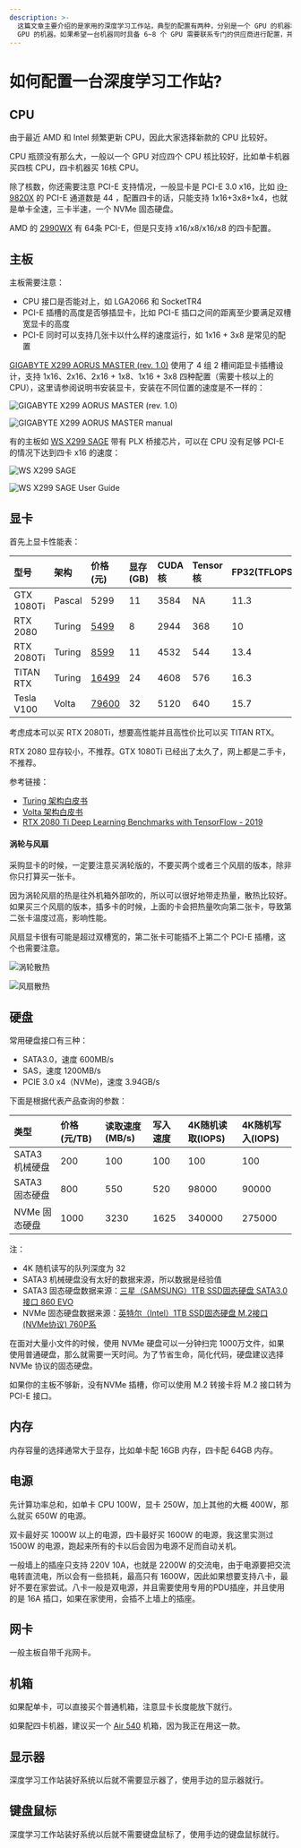 ```yaml
---
description: >-
  这篇文章主要介绍的是家用的深度学习工作站，典型的配置有两种，分别是一个 GPU 的机器和 四个 GPU的机器。如果需要更多的 GPU 可以考虑配置两台四个
  GPU 的机器。如果希望一台机器同时具备 6~8 个 GPU 需要联系专门的供应商进行配置，并且有专业的机房存放，放在家里噪声很大并且容易跳闸。
---
```


# 如何配置一台深度学习工作站?

## CPU

由于最近 AMD 和 Intel 频繁更新 CPU，因此大家选择新款的 CPU 比较好。

CPU 瓶颈没有那么大，一般以一个 GPU 对应四个 CPU 核比较好，比如单卡机器买四核 CPU，四卡机器买 16核 CPU。

除了核数，你还需要注意 PCI-E 支持情况，一般显卡是 PCI-E 3.0 x16，比如 [i9-9820X](https://ark.intel.com/content/www/cn/zh/ark/products/189121/intel-core-i9-9820x-x-series-processor-16-5m-cache-up-to-4-20-ghz.html) 的 PCI-E 通道数是 44 ，配置四卡的话，只能支持 1x16+3x8+1x4，也就是单卡全速，三卡半速，一个 NVMe 固态硬盘。

AMD 的 [2990WX](https://www.amd.com/zh-hans/products/cpu/amd-ryzen-threadripper-2990wx) 有 64条 PCI-E，但是只支持 x16/x8/x16/x8 的四卡配置。

## 主板

主板需要注意：

* CPU 接口是否能对上，如 LGA2066 和 SocketTR4
* PCI-E 插槽的高度是否够插显卡，比如 PCI-E 插口之间的距离至少要满足双槽宽显卡的高度
* PCI-E 同时可以支持几张卡以什么样的速度运行，如 1x16 + 3x8 是常见的配置

[GIGABYTE X299 AORUS MASTER \(rev. 1.0\)](https://www.gigabyte.cn/Motherboard/X299-AORUS-MASTER-rev-10) 使用了 4 组 2 槽间距显卡插槽设计，支持 1x16、2x16、2x16 + 1x8、1x16 + 3x8 四种配置（需要十核以上的 CPU），这里请参阅说明书安装显卡，安装在不同位置的速度是不一样的：

![GIGABYTE X299 AORUS MASTER \(rev. 1.0\)](.gitbook/assets/image%20%284%29.png)

![GIGABYTE X299 AORUS MASTER manual](.gitbook/assets/image%20%286%29.png)

有的主板如 [WS X299 SAGE](https://www.asus.com.cn/Motherboards/WS-X299-SAGE/overview/) 带有 PLX 桥接芯片，可以在 CPU 没有足够 PCI-E 的情况下达到四卡 x16 的速度：

![WS X299 SAGE](.gitbook/assets/image%20%2819%29.png)

![WS X299 SAGE User Guide](.gitbook/assets/image%20%2836%29.png)

## 显卡

首先上显卡性能表：

| 型号 | 架构 | 价格\(元\) | 显存\(GB\) | CUDA核 | Tensor核 | FP32\(TFLOPS\) | FP16 | INT8 |
| :--- | :--- | :--- | :--- | :--- | :--- | :--- | :--- | :--- |
| GTX 1080Ti | Pascal | 5299 | 11 | 3584 | NA | 11.3 | NA | NA |
| RTX 2080 | Turing | [5499](https://item.jd.com/8945581.html) | 8 | 2944 | 368 | 10 | 40.3 | 161.1 |
| RTX 2080Ti | Turing | [8599](https://item.jd.com/100002166999.html) | 11 | 4532 | 544 | 13.4 | 53.8 | 215.2 |
| TITAN RTX | Turing | [16499](https://item.jd.com/100001808707.html) | 24 | 4608 | 576 | 16.3 | 130 |  |
| Tesla V100 | Volta | [79600](https://detail.tmall.com/item.htm?id=561577884286&skuId=3749195716874) | 32 | 5120 | 640 | 15.7 | 125 | NA |

考虑成本可以买 RTX 2080Ti，想要高性能并且高性价比可以买 TITAN RTX。

RTX 2080 显存较小，不推荐。GTX 1080Ti 已经出了太久了，网上都是二手卡，不推荐。

参考链接：

* [Turing 架构白皮书](https://www.nvidia.com/content/dam/en-zz/Solutions/design-visualization/technologies/turing-architecture/NVIDIA-Turing-Architecture-Whitepaper.pdf)
* [Volta 架构白皮书](https://images.nvidia.com/content/volta-architecture/pdf/volta-architecture-whitepaper.pdf)
* [RTX 2080 Ti Deep Learning Benchmarks with TensorFlow - 2019](https://lambdalabs.com/blog/2080-ti-deep-learning-benchmarks/)

#### 涡轮与风扇

采购显卡的时候，一定要注意买涡轮版的，不要买两个或者三个风扇的版本，除非你只打算买一张卡。

因为涡轮风扇的热是往外机箱外部吹的，所以可以很好地带走热量，散热比较好。如果买三个风扇的版本，插多卡的时候，上面的卡会把热量吹向第二张卡，导致第二张卡温度过高，影响性能。

风扇显卡很有可能是超过双槽宽的，第二张卡可能插不上第二个 PCI-E 插槽，这个也需要注意。

![&#x6DA1;&#x8F6E;&#x6563;&#x70ED;](.gitbook/assets/image%20%2812%29.png)

![&#x98CE;&#x6247;&#x6563;&#x70ED;](.gitbook/assets/image%20%2822%29.png)

## 硬盘

常用硬盘接口有三种：

* SATA3.0，速度 600MB/s
* SAS，速度 1200MB/s
* PCIE 3.0 x4（NVMe\)，速度 3.94GB/s

下面是根据代表产品查询的参数：

| 类型 | 价格\(元/TB\) | 读取速度\(MB/s\) | 写入速度 | 4K随机读取\(IOPS\) | 4K随机写入\(IOPS\) |
| :--- | :--- | :--- | :--- | :--- | :--- |
| SATA3 机械硬盘 | 200 | 100 | 100 | 100 | 100 |
| SATA3 固态硬盘 | 800 | 550 | 520 | 98000 | 90000 |
| NVMe 固态硬盘 | 1000 | 3230 | 1625 | 340000 | 275000 |

注：

* 4K 随机读写的队列深度为 32
* SATA3 机械硬盘没有太好的数据来源，所以数据是经验值
* SATA3 固态硬盘数据来源：[三星（SAMSUNG）1TB SSD固态硬盘 SATA3.0接口 860 EVO](https://item.jd.com/6301071.html)
* NVMe 固态硬盘数据来源：[英特尔（Intel）1TB SSD固态硬盘 M.2接口\(NVMe协议\) 760P系](https://item.jd.com/7591647.html)

在面对大量小文件的时候，使用 NVMe 硬盘可以一分钟扫完 1000万文件，如果使用普通硬盘，那么就需要一天时间。为了节省生命，简化代码，硬盘建议选择 NVMe 协议的固态硬盘。

如果你的主板不够新，没有NVMe 插槽，你可以使用 M.2 转接卡将 M.2 接口转为 PCI-E 接口。

## 内存

内存容量的选择通常大于显存，比如单卡配 16GB 内存，四卡配 64GB 内存。

## 电源

先计算功率总和，如单卡 CPU 100W，显卡 250W，加上其他的大概 400W，那么就买 650W 的电源。

双卡最好买 1000W 以上的电源，四卡最好买 1600W 的电源，我这里实测过 1500W 的电源，跑起来所有的卡以后会因为电源不足而自动关机。

一般墙上的插座只支持 220V 10A，也就是 2200W 的交流电，由于电源要把交流电转直流电，所以会有一些损耗，最高只有 1600W，因此如果想要支持八卡，最好不要在家尝试。八卡一般是双电源，并且需要使用专用的PDU插座，并且使用的是 16A 插口，如果在家使用，会插不上墙上的插座。

## 网卡

一般主板自带千兆网卡。

## 机箱

如果配单卡，可以直接买个普通机箱，注意显卡长度能放下就行。

如果配四卡机器，建议买一个 [Air 540](https://item.jd.com/1024817.html) 机箱，因为我正在用这一款。

## 显示器

深度学习工作站装好系统以后就不需要显示器了，使用手边的显示器就行。

## 键盘鼠标

深度学习工作站装好系统以后就不需要键盘鼠标了，使用手边的键盘鼠标就行。

